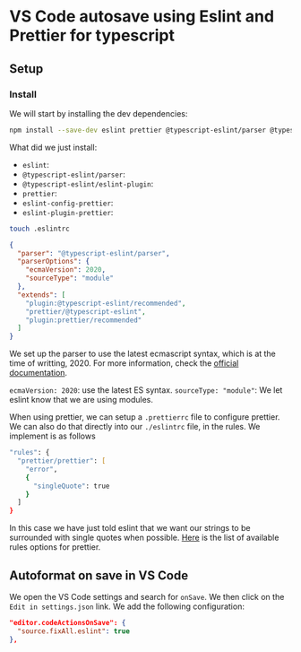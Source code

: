 # VS Code autosave using Eslint and Prettier for typescript

## Setup

### Install

We will start by installing the dev dependencies:

```zsh
npm install --save-dev eslint prettier @typescript-eslint/parser @typescript-eslint/eslint-plugin eslint-config-prettier eslint-plugin-prettier
```

What did we just install:
- `eslint`: 
- `@typescript-eslint/parser`:
- `@typescript-eslint/eslint-plugin`:
- `prettier`:
- `eslint-config-prettier`:
- `eslint-plugin-prettier`:

```zsh
touch .eslintrc
```

```json
{
  "parser": "@typescript-eslint/parser",
  "parserOptions": {
    "ecmaVersion": 2020,
    "sourceType": "module"
  },
  "extends": [
    "plugin:@typescript-eslint/recommended",
    "prettier/@typescript-eslint",
    "plugin:prettier/recommended"
  ]
}
```

We set up the parser to use the latest ecmascript syntax, which is at the time of writting, 2020. For more information, check the [official documentation](https://eslint.org/docs/user-guide/configuring#specifying-parser-options). 

`ecmaVersion: 2020`: use the latest ES syntax.
`sourceType: "module"`: We let eslint know that we are using modules.

When using prettier, we can setup a `.prettierrc` file to configure prettier. We can also do that directly into our `./eslintrc` file, in the rules. We implement is as follows

```zsh
"rules": {
  "prettier/prettier": [
    "error",
    {
      "singleQuote": true
    }
  ]
}
```

In this case we have just told eslint that we want our strings to be surrounded with single quotes when possible.
[Here](https://prettier.io/docs/en/options.html) is the list of available rules options for prettier.

## Autoformat on save in VS Code

We open the VS Code settings and search for `onSave`. We then click on the `Edit in settings.json` link.
We add the following configuration:

```json
"editor.codeActionsOnSave": {
  "source.fixAll.eslint": true
},
```